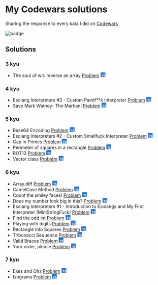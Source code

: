 # My Codewars solutions
Sharing the response to every kata I did on [Codewars](https://www.codewars.com/)

![badge](https://www.codewars.com/users/csantosr/badges/large)

## Solutions
### 3 kyu
- The soul of wit: reverse an array [Problem](https://www.codewars.com/kata/59b81886460387d8fc000043) <a href="3 kyu/The soul of wit: reverse an array/index.ts"><img src=https://raw.githubusercontent.com/abrudz/logos/main/TypeScript.svg width=15/></a>
### 4 kyu
- Esolang Interpreters #3 - Custom Paintf**k Interpreter [Problem](https://www.codewars.com/kata/5868a68ba44cfc763e00008d) <a href="4 kyu/Esolang Interpreters #3 - Custom Paintf**k Interpreter/index.ts"><img src=https://raw.githubusercontent.com/abrudz/logos/main/TypeScript.svg width=15/></a>
- Save Mark Watney- The Martian! [Problem](https://www.codewars.com/kata/57fcadd2334ad3bbbc00023c) <a href="4 kyu/Save Mark Watney- The Martian!/index.ts"><img src=https://raw.githubusercontent.com/abrudz/logos/main/TypeScript.svg width=15/></a>
### 5 kyu
- Base64 Encoding [Problem](https://www.codewars.com/kata/5270f22f862516c686000161) <a href="5 kyu/Base64 Encoding/index.ts"><img src=https://raw.githubusercontent.com/abrudz/logos/main/TypeScript.svg width=15/></a>
- Esolang Interpreters #2 - Custom Smallfuck Interpreter [Problem](https://www.codewars.com/kata/58678d29dbca9a68d80000d7) <a href="5 kyu/Esolang Interpreters #2 - Custom Smallfuck Interpreter/index.ts"><img src=https://raw.githubusercontent.com/abrudz/logos/main/TypeScript.svg width=15/></a>
- Gap in Primes [Problem](https://www.codewars.com/kata/561e9c843a2ef5a40c0000a4) <a href="5 kyu/Gap in Primes/index.ts"><img src=https://raw.githubusercontent.com/abrudz/logos/main/TypeScript.svg width=15/></a>
- Perimeter of squares in a rectangle [Problem](https://www.codewars.com/kata/559a28007caad2ac4e000083) <a href="5 kyu/Perimeter of squares in a rectangle/index.ts"><img src=https://raw.githubusercontent.com/abrudz/logos/main/TypeScript.svg width=15/></a>
- ROT13 [Problem](https://www.codewars.com/kata/52223df9e8f98c7aa7000062) <a href="5 kyu/ROT13/index.ts"><img src=https://raw.githubusercontent.com/abrudz/logos/main/TypeScript.svg width=15/></a>
- Vector class [Problem](https://www.codewars.com/kata/526dad7f8c0eb5c4640000a4) <a href="5 kyu/Vector class/index.ts"><img src=https://raw.githubusercontent.com/abrudz/logos/main/TypeScript.svg width=15/></a>
### 6 kyu
- Array.diff [Problem](https://www.codewars.com/kata/523f5d21c841566fde000009) <a href="6 kyu/Array.diff/index.ts"><img src=https://raw.githubusercontent.com/abrudz/logos/main/TypeScript.svg width=15/></a>
- CamelCase Method [Problem](https://www.codewars.com/kata/587731fda577b3d1b0001196) <a href="6 kyu/CamelCase Method/index.ts"><img src=https://raw.githubusercontent.com/abrudz/logos/main/TypeScript.svg width=15/></a>
- Count the smiley faces! [Problem](https://www.codewars.com/kata/583203e6eb35d7980400002a) <a href="6 kyu/Count the smiley faces!/index.ts"><img src=https://raw.githubusercontent.com/abrudz/logos/main/TypeScript.svg width=15/></a>
- Does my number look big in this? [Problem](https://www.codewars.com/kata/5287e858c6b5a9678200083c) <a href="6 kyu/Does my number look big in this?/index.ts"><img src=https://raw.githubusercontent.com/abrudz/logos/main/TypeScript.svg width=15/></a>
- Esolang Interpreters #1 - Introduction to Esolangs and My First Interpreter (MiniStringFuck) [Problem](https://www.codewars.com/kata/586dd26a69b6fd46dd0000c0) <a href="6 kyu/Esolang Interpreters #1 - Introduction to Esolangs and My First Interpreter (MiniStringFuck)/index.ts"><img src=https://raw.githubusercontent.com/abrudz/logos/main/TypeScript.svg width=15/></a>
- Find the odd int [Problem](https://www.codewars.com/kata/54da5a58ea159efa38000836) <a href="6 kyu/Find the odd int/index.ts"><img src=https://raw.githubusercontent.com/abrudz/logos/main/TypeScript.svg width=15/></a>
- Playing with digits [Problem](https://www.codewars.com/kata/5552101f47fc5178b1000050) <a href="6 kyu/Playing with digits/index.ts"><img src=https://raw.githubusercontent.com/abrudz/logos/main/TypeScript.svg width=15/></a>
- Rectangle into Squares [Problem](https://www.codewars.com/kata/55466989aeecab5aac00003e) <a href="6 kyu/Rectangle into Squares/index.ts"><img src=https://raw.githubusercontent.com/abrudz/logos/main/TypeScript.svg width=15/></a>
- Tribonacci Sequence [Problem](https://www.codewars.com/kata/556deca17c58da83c00002db) <a href="6 kyu/Tribonacci Sequence/index.ts"><img src=https://raw.githubusercontent.com/abrudz/logos/main/TypeScript.svg width=15/></a>
- Valid Braces [Problem](https://www.codewars.com/kata/5277c8a221e209d3f6000b56) <a href="6 kyu/Valid Braces/index.ts"><img src=https://raw.githubusercontent.com/abrudz/logos/main/TypeScript.svg width=15/></a>
- Your order,  please [Problem](https://www.codewars.com/kata/55c45be3b2079eccff00010f) <a href="6 kyu/Your order,  please/index.ts"><img src=https://raw.githubusercontent.com/abrudz/logos/main/TypeScript.svg width=15/></a>
### 7 kyu
- Exes and Ohs [Problem](https://www.codewars.com/kata/55908aad6620c066bc00002a) <a href="7 kyu/Exes and Ohs/index.ts"><img src=https://raw.githubusercontent.com/abrudz/logos/main/TypeScript.svg width=15/></a>
- Isograms [Problem](https://www.codewars.com/kata/54ba84be607a92aa900000f1) <a href="7 kyu/Isograms/index.ts"><img src=https://raw.githubusercontent.com/abrudz/logos/main/TypeScript.svg width=15/></a>
